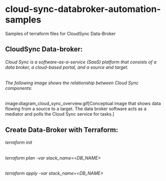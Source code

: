 # cloud-sync-databroker-automation-samples
Samples of terraform files for CloudSync Data-Broker

## CloudSync Data-broker: 
###### Cloud Sync is a software-as-a-service (SaaS) platform that consists of a data broker, a cloud-based portal, and a source and target. 

###### The following image shows the relationship between Cloud Sync components:

image:diagram_cloud_sync_overview.gif[Conceptual image that shows data flowing from a source to a target. The data broker software acts as a mediator and polls the Cloud Sync service for tasks.]

## Create Data-Broker with Terraform:
###### terraform init
###### terraform plan -var stack_name=<DB_NAME> 
###### terraform apply -var stack_name=<DB_NAME>
